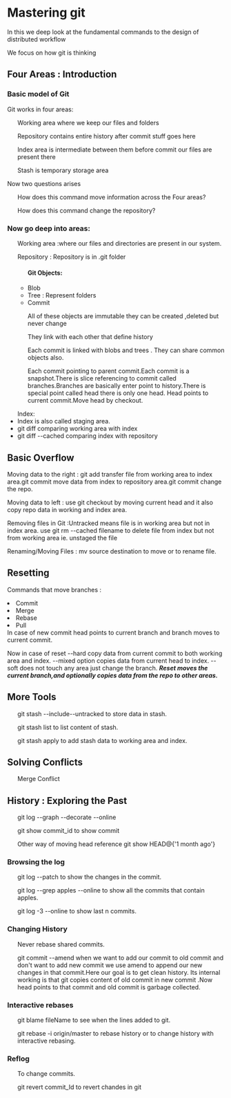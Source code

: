 <p><h1>Mastering git</h1></p>
<p>In this we deep look at the fundamental commands to the design of distributed workflow</p>
<p>We focus on how git is thinking</p>
<p><h2>Four Areas : Introduction</h2></P>
<p><h3>Basic model of Git </h3></p>
<p> Git works in four areas:</p>
<ul>Working area where we keep our files and folders</ul>
<ul>Repository contains entire history after commit stuff goes here</ul>
<ul>Index area is intermediate between them before commit our files are present there</ul>
<ul>Stash is temporary storage area</ul>

<p> Now two questions arises</p>
<ul>How does this command move information across the Four areas?</ul>
<ul>How does this command change the repository?</ul>

<p><h3> Now go deep into areas:</h3></p>
<ul>Working area :where our files and directories are present in our system. </ul>
<ul>Repository : Repository is in .git folder
<ul><h4>Git Objects: </h4>
<li>Blob</li>
<li>Tree : Represent folders</li>
<li>Commit</li>
<p> All of these objects are immutable they can be created ,deleted but never change</p>
<p>They link with each other that define history</p>
<p> Each commit is linked with blobs and trees . They can share common objects also.</p>
<p>Each commit pointing to parent commit.Each commit is a snapshot.There is slice referencing to commit called branches.Branches are basically enter point to history.There is special point called head there is only one head.
 Head points to current commit.Move head by checkout.</p>
 </ul>
</ul>
<ul>Index: 
  <li>Index is also called staging area.</li>
  <li>git diff comparing working area with index</li>
  <li>git diff --cached  comparing index with repository</li>
</ul>
<p><h2>Basic Overflow</h2></p>
<p>Moving data to the right : git add transfer file from working area to index area.git commit 
move data from index to repository area.git commit change the repo.</p>

<p>Moving data to left : use git checkout by moving current head and it also copy repo data in working and 
 index area.</p>
<p>Removing files in Git :Untracked means file is in working area but not in index area. 
use git rm --cached filename  to delete file from index but not from working area ie. unstaged
the file</p>
<p> Renaming/Moving  Files : mv source destination to move or to rename file. </p>

<p><h2>Resetting</h2></p>
<p>Commands that move branches : 
 <li>Commit</li>
 <li>Merge</li>
 <li>Rebase</li>
 <li>Pull</li>
 In case of new commit head points to current branch and branch moves to current commit.
</p>

<p>Now in case of reset --hard copy data from current commit to both working area and index.
 --mixed option copies data from current head to index.
 --soft does not touch any area just change the branch.
 <b> <i>Reset moves the current branch,and optionally copies data from  the repo to other 
  areas.
  </i>
 </b>
</p>
<p><h2>More Tools</h2></p>
<ul>git stash --include--untracked  to store data in stash.</ul>
<ul>git stash list to list content of stash.</ul>
<ul>git stash apply to add stash data to working area and index.</ul>

<p><h2> Solving Conflicts</h2></p>
<ul>Merge Conflict</ul>

<p><h2>History : Exploring the Past</h2>
<ul>git log --graph --decorate --online</ul>
<ul>git show commit_id to show commit</ul>
<ul>Other way of moving head reference git show HEAD@{'1 month ago'}</ul>
</p>
<p> <h3>Browsing the log </h3></p>
<ul>git log --patch to show the changes in the commit.</ul>
<ul>git log --grep apples --online to show all the commits that contain apples.</ul>
<ul>git log -3 --online to show last n commits.</ul>
 
 <p><h3>Changing History</h3></p>
 <ul>Never rebase shared commits.</ul>
 <ul>git commit --amend  when we want to add our commit to old commit and don't want to add new
commit we use amend to append our new changes in that commit.Here our goal is to get clean
history. Its internal working is that git copies content of old commit in new commit .Now head 
points to that commit and old commit is garbage collected.</ul>

<p><h3>Interactive rebases</h3></p> 
<ul>git blame fileName to see when the lines added to git.</ul>
<ul>git rebase -i origin/master to rebase history or to change history with interactive rebasing.</ul>

<p><h3>Reflog</h3></p>
<ul>To change commits.</ul>
<ul>git revert commit_Id to revert chandes in git</ul>





